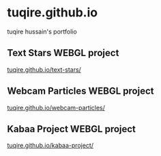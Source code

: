 # tuqire.github.io
tuqire hussain's portfolio

## Text Stars WEBGL project

[tuqire.github.io/text-stars/](https://tuqire.github.io/text-stars/)

## Webcam Particles WEBGL project

[tuqire.github.io/webcam-particles/](https://tuqire.github.io/webcam-particles/)

## Kabaa Project WEBGL project

[tuqire.github.io/kabaa-project/](https://tuqire.github.io/kabaa-project/)
